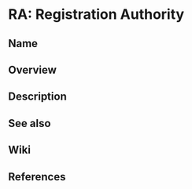 # RA: Registration Authority

## Name

## Overview

## Description

## See also

## Wiki

## References
